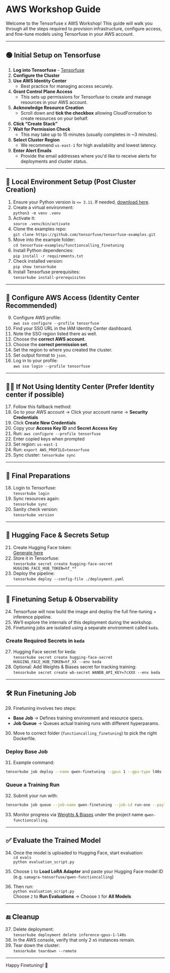 # AWS Workshop Guide

Welcome to the Tensorfuse x AWS Workshop! This guide will walk you through all the steps required to provision infrastructure, configure access, and fine-tune models using Tensorfuse in your AWS account.

---

## 🟢 Initial Setup on Tensorfuse

1. **Log into Tensorfuse** - [Tensorfuse](https://app.tensorfuse.io)
2. **Configure the Cluster**
3. **Use AWS Identity Center**
   - Best practice for managing access securely.
4. **Grant Control Plane Access**
   - This sets up permissions for Tensorfuse to create and manage resources in your AWS account.
5. **Acknowledge Resource Creation**
   - Scroll down and **tick the checkbox** allowing CloudFormation to create resources on your behalf.
6. **Click “Create Stack”**
7. **Wait for Permission Check**
   - This may take up to 15 minutes (usually completes in ~3 minutes).
8. **Select Cluster Region**
   - We recommend `us-east-1` for high availability and lowest latency.
9. **Enter Alert Emails**
   - Provide the email addresses where you'd like to receive alerts for deployments and cluster status.

---

## 🐍 Local Environment Setup (Post Cluster Creation)

1. Ensure your Python version is `<= 3.11`. If needed, [download here](https://www.python.org/downloads/).
2. Create a virtual environment:  
   `python3 -m venv .venv`
3. Activate it:  
   `source .venv/bin/activate`
4. Clone the examples repo:  
   `git clone https://github.com/tensorfuse/tensorfuse-examples.git`
5. Move into the example folder:  
   `cd tensorfuse-examples/functioncalling_finetuning`
6. Install Python dependencies:  
   `pip install -r requirements.txt`
7. Check installed version:  
   `pip show tensorkube`
8. Install Tensorfuse prerequisites:  
   `tensorkube install-prerequisites`

---

## 🔐 Configure AWS Access (Identity Center Recommended)

9. Configure AWS profile:  
   `aws sso configure --profile tensorfuse`
10. Find your SSO URL in the IAM Identity Center dashboard.
11. Note the SSO region listed there as well.
12. Choose the **correct AWS account**.
13. Choose the **correct permission set**.
14. Set the region to where you created the cluster.
15. Set output format to `json`.
16. Log in to your profile:  
   `aws sso login --profile tensorfuse`

---

## 🧑‍💻 If Not Using Identity Center (Prefer Identity center if possible)

17. Follow this fallback method:
   1. Go to your AWS account → Click your account name → **Security Credentials**
   2. Click **Create New Credentials**
   3. Copy your **Access Key ID** and **Secret Access Key**
   4. Run: `aws configure --profile tensorfuse`
   5. Enter copied keys when prompted
   6. Set region: `us-east-1`
   7. Run: `export AWS_PROFILE=tensorfuse`
   8. Sync cluster: `tensorkube sync`

---

## 🔑 Final Preparations

18. Login to Tensorfuse:  
   `tensorkube login`
19. Sync resources again:  
   `tensorkube sync`
20. Sanity check version:  
   `tensorkube version`

---

## 🤗 Hugging Face & Secrets Setup

21. Create Hugging Face token:  
   [Generate here](https://huggingface.co/settings/tokens)
22. Store it in Tensorfuse:  
   `tensorkube secret create hugging-face-secret HUGGING_FACE_HUB_TOKEN=hf_**`
23. Deploy the pipeline:  
   `tensorkube deploy --config-file ./deployment.yaml`

---

## 🧠 Finetuning Setup & Observability

24. Tensorfuse will now build the image and deploy the full fine-tuning + inference pipeline.
25. We’ll explore the internals of this deployment during the workshop.
26. Finetuning jobs are isolated using a separate environment called `keda`.

### Create Required Secrets in `keda`

27. Hugging Face secret for keda:  
   `tensorkube secret create hugging-face-secret HUGGING_FACE_HUB_TOKEN=hf_XX --env keda`
28. Optional: Add Weights & Biases secret for tracking training:  
   `tensorkube secret create wb-secret WANDB_API_KEY=7cXXX --env keda`

---

## 🛠 Run Finetuning Job

29. Finetuning involves two steps:  
   - **Base Job** → Defines training environment and resource specs.  
   - **Job Queue** → Queues actual training runs with different hyperparams.
30. Move to correct folder (`functioncalling_finetuning`) to pick the right Dockerfile.

### Deploy Base Job

31. Example command:  
   ```bash
   tensorkube job deploy --name qwen-finetuning --gpus 1 --gpu-type l40s --secret hugging-face-secret --secret wb-secret
   ```

### Queue a Training Run

32. Submit your run with:
   ```bash
   tensorkube job queue --job-name qwen-finetuning --job-id run-one --payload '{"hub_model_id":"<YOUR_HF_ACCOUNT>/qwen-functioncalling","num_epochs":1,"learning_rate":0.0002,"wandb_project":"qwen-functioncalling","wandb_entity":"<YOUR_WANDB_ENTITY_HERE>"}'
   ```

33. Monitor progress via [Weights & Biases](https://wandb.ai/home) under the project name `qwen-functioncalling`.

---

## ✅ Evaluate the Trained Model

34. Once the model is uploaded to Hugging Face, start evaluation:  
   `cd evals`  
   `python evaluation_script.py`

35. Choose `1` to **Load LoRA Adapter** and paste your Hugging Face model ID (e.g. `samagra-tensorfuse/qwen-functioncalling`)

36. Then run:  
   `python evaluation_script.py`  
   Choose `2` to **Run Evaluations** → Choose `3` for **All Models**

---

## 🔚 Cleanup

37. Delete deployment:  
   `tensorkube deployment delete inference-gpus-1-l40s`
38. In the AWS console, verify that only 2 `m5` instances remain.
39. Tear down the cluster:  
   `tensorkube teardown --remote`

---

Happy Finetuning! 🚀
